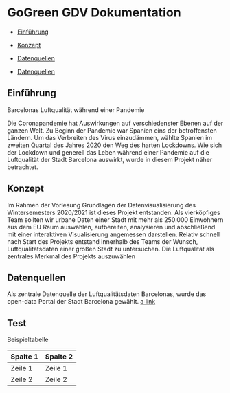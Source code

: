 # GoGreen GDV Dokumentation

* [Einführung](#einführung)

* [Konzept](#konzept)

* [Datenquellen](#datenquellen)

* [Datenquellen](#datenquellen)


## <a name="einführung"></a> Einführung 
Barcelonas Luftqualität während einer Pandemie

Die Coronapandemie hat Auswirkungen auf verschiedenster Ebenen auf der ganzen Welt. Zu Beginn der Pandemie war Spanien eins der betroffensten Ländern. Um das Verbreiten des Virus einzudämmen, wählte Spanien im zweiten Quartal des Jahres 2020 den Weg des harten Lockdowns. Wie sich der Lockdown und generell das Leben während einer Pandemie auf die Luftqualität der Stadt Barcelona auswirkt, wurde in diesem Projekt näher betrachtet.

## <a name="konzept"></a> Konzept 

Im Rahmen der Vorlesung Grundlagen der Datenvisualisierung des Wintersemesters 2020/2021 ist dieses Projekt entstanden. Als vierköpfiges Team sollten wir urbane Daten einer Stadt mit mehr als 250.000 Einwohnern aus dem EU Raum auswählen, aufbereiten, analysieren und abschließend mit einer interaktiven Visualisierung angemessen darstellen. Relativ schnell nach Start des Projekts entstand innerhalb des Teams der Wunsch, Luftqualitätsdaten einer großen Stadt zu untersuchen. Die Luftqualität als zentrales Merkmal des Projekts auszuwählen

## <a name="datenquellen"></a> Datenquellen 
Als zentrale Datenquelle der Luftqualitätsdaten Barcelonas, wurde das open-data Portal der Stadt Barcelona gewählt. [a link](https://opendata-ajuntament.barcelona.cat/data/en/dataset)



## Test

Beispieltabelle

Spalte 1 | Spalte 2 
------------ | -------
Zeile 1 | Zeile 1
Zeile 2 | Zeile 2

